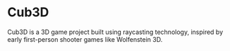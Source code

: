 # Cub3D
Cub3D is a 3D game project built using raycasting technology, inspired by early first-person shooter games like Wolfenstein 3D.

